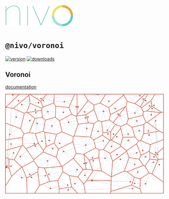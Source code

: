 <a href="https://nivo.rocks"><img alt="nivo" src="https://raw.githubusercontent.com/plouc/nivo/master/nivo.png" width="216" height="68"/></a>

# `@nivo/voronoi`

[![version](https://img.shields.io/npm/v/@nivo/voronoi?style=for-the-badge)](https://www.npmjs.com/package/@nivo/voronoi)
[![downloads](https://img.shields.io/npm/dm/@nivo/voronoi?style=for-the-badge)](https://www.npmjs.com/package/@nivo/voronoi)

## Voronoi

[documentation](http://nivo.rocks/voronoi)

![Voronoi](https://raw.githubusercontent.com/plouc/nivo/master/website/src/assets/captures/voronoi.png)
